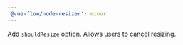 ```yaml
---
'@vue-flow/node-resizer': minor
---
```


Add `shouldResize` option. Allows users to cancel resizing.

